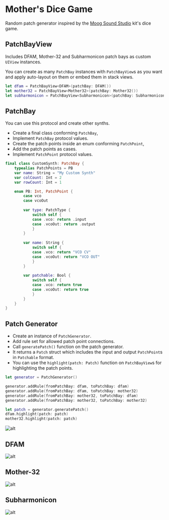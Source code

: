 # Mother's Dice Game

Random patch generator inspired by the [Moog Sound Studio](https://www.moogmusic.com/news/moog-music-introduces-complete-synthesizer-studio-experience) kit's dice game.

## PatchBayView

Includes DFAM, Mother-32 and Subharmonicon patch bays as custom `UIView` instances.  

You can create as many `PatchBay` instances with `PatchBayView`s as you want and apply auto-layout on them or embed them in stack views.

``` swift
let dfam = PatchBayView<DFAM>(patchBay: DFAM())
let mother32 = PatchBayView<Mother32>(patchBay: Mother32())
let subharmonicon = PatchBayView<Subharmonicon>(patchBay: Subharmonicon())
```

## PatchBay

You can use this protocol and create other synths. 

- Create a final class conforming `PatchBay`,
- Implement `PatchBay` protocol values.
- Create the patch points inside an enum conforming `PatchPoint`,
- Add the patch points as cases.
- Implement `PatchPoint` protocol values.

``` swift
final class CustomSynth: PatchBay {
    typealias PatchPoints = PB
    var name: String = "My Custom Synth"
    var colCount: Int = 2
    var rowCount: Int = 1

    enum PB: Int, PatchPoint {
        case vco
        case vcoOut
        
        var type: PatchType {
            switch self {
            case .vco: return .input
            case .vcoOut: return .output
            }
        }
        
        var name: String {
            switch self {
            case .vco: return "VCO CV"
            case .vcoOut: return "VCO OUT"
            }
        }
        
        var patchable: Bool {
            switch self {
            case .vco: return true
            case .vcoOut: return true
            }
        }
    }
}
```

## Patch Generator

- Create an instance of `PatchGenerator`.
- Add rule set for allowed patch point connections.
- Call `generatePatch()` function on the patch generator.
- It returns a `Patch` struct which includes the input and output `PatchPoint`s in `Patchable` format.
- You can use the `highlight(patch: Patch)` function on `PatchBayView`s for highlighting the patch points.

```swift
let generator = PatchGenerator()

generator.addRule(fromPatchBay: dfam, toPatchBay: dfam)
generator.addRule(fromPatchBay: dfam, toPatchBay: mother32)
generator.addRule(fromPatchBay: mother32, toPatchBay: dfam)
generator.addRule(fromPatchBay: mother32, toPatchBay: mother32)

let patch = generator.generatePatch()
dfam.highlight(patch: patch)
mother32.highlight(patch: patch)
```

![alt](https://github.com/cemolcay/MothersDiceGame/raw/main/pb.gif)

## DFAM

![alt](https://raw.githubusercontent.com/cemolcay/MothersDiceGame/master/pb-dfam.png)

## Mother-32

![alt](https://raw.githubusercontent.com/cemolcay/MothersDiceGame/master/pb-m32.png)

## Subharmonicon

![alt](https://raw.githubusercontent.com/cemolcay/MothersDiceGame/master/pb-subh.png)
